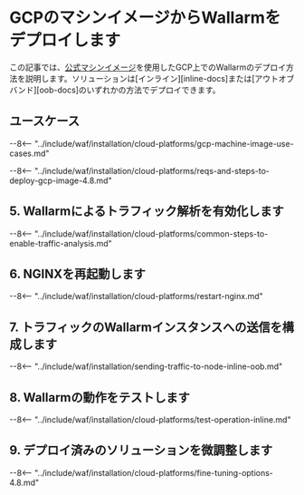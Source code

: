# GCPのマシンイメージからWallarmをデプロイします

この記事では、[公式マシンイメージ](https://console.cloud.google.com/launcher/details/wallarm-node-195710/wallarm-node)を使用したGCP上でのWallarmのデプロイ方法を説明します。ソリューションは[インライン][inline-docs]または[アウトオブバンド][oob-docs]のいずれかの方法でデプロイできます。

## ユースケース

--8<-- "../include/waf/installation/cloud-platforms/gcp-machine-image-use-cases.md"

--8<-- "../include/waf/installation/cloud-platforms/reqs-and-steps-to-deploy-gcp-image-4.8.md"

## 5. Wallarmによるトラフィック解析を有効化します

--8<-- "../include/waf/installation/cloud-platforms/common-steps-to-enable-traffic-analysis.md"

## 6. NGINXを再起動します

--8<-- "../include/waf/installation/cloud-platforms/restart-nginx.md"

## 7. トラフィックのWallarmインスタンスへの送信を構成します

--8<-- "../include/waf/installation/sending-traffic-to-node-inline-oob.md"

## 8. Wallarmの動作をテストします

--8<-- "../include/waf/installation/cloud-platforms/test-operation-inline.md"

## 9. デプロイ済みのソリューションを微調整します

--8<-- "../include/waf/installation/cloud-platforms/fine-tuning-options-4.8.md"